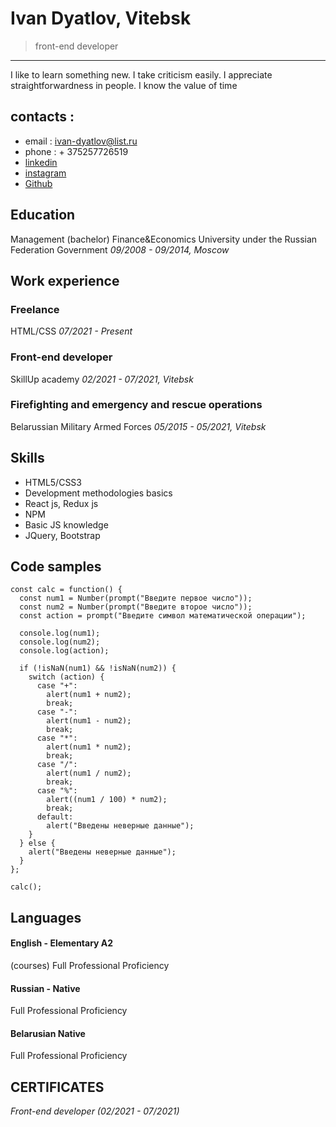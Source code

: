 # Ivan Dyatlov, Vitebsk

> front-end developer

---

I like to learn something new. I take criticism easily. I appreciate straightforwardness in people. I know
the value of time

## contacts :

- email : ivan-dyatlov@list.ru
- phone : + 375257726519
- [linkedin](https://www.linkedin.com/in/ivan-dziatlau-016389218/)
- [instagram](https://www.instagram.com/jokerdi7/)
- [Github](https://github.com/TrufflePhantom)

## Education

Management (bachelor)
Finance&Economics University under the
Russian Federation Government
_09/2008 - 09/2014, Moscow_

## Work experience

### Freelance

HTML/CSS
_07/2021 - Present_

### Front-end developer

SkillUp academy
_02/2021 - 07/2021, Vitebsk_

### Firefighting and emergency and rescue operations

Belarussian Military Armed Forces
_05/2015 - 05/2021, Vitebsk_

## Skills

- HTML5/CSS3
- Development methodologies basics
- React js, Redux js
- NPM
- Basic JS knowledge
- JQuery, Bootstrap

## Code samples

```
const calc = function() {
  const num1 = Number(prompt("Введите первое число"));
  const num2 = Number(prompt("Введите второе число"));
  const action = prompt("Введите символ математической операции");

  console.log(num1);
  console.log(num2);
  console.log(action);

  if (!isNaN(num1) && !isNaN(num2)) {
    switch (action) {
      case "+":
        alert(num1 + num2);
        break;
      case "-":
        alert(num1 - num2);
        break;
      case "*":
        alert(num1 * num2);
        break;
      case "/":
        alert(num1 / num2);
        break;
      case "%":
        alert((num1 / 100) * num2);
        break;
      default:
        alert("Введены неверные данные");
    }
  } else {
    alert("Введены неверные данные");
  }
};

calc();
```

## Languages

#### English - Elementary A2

(courses)
Full Professional Proficiency

#### Russian - Native

Full Professional Proficiency

#### Belarusian Native

Full Professional Proficiency

## CERTIFICATES

_Front-end developer (02/2021 - 07/2021)_
